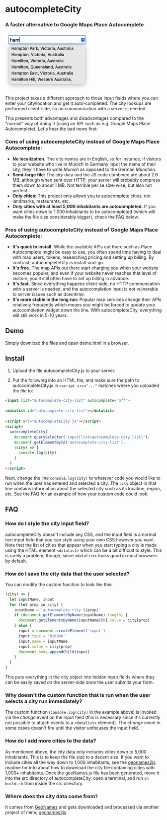 # autocompleteCity

### A faster alternative to Google Maps Place Autocomplete

<img src="./screenshot.png" width="273" height="185" alt="Input field with autocomplete" />

This project takes a different approach to those input fields where you can enter your city/location and get it auto-completed: The city lookups are performed client-side, so no communication with a server is needed.

This presents both advantages and disadvantages compared to the "normal" way of doing it (using an API such as e.g. Google Maps Place Autocomplete). Let's hear the bad news first:

### Cons of using autocompleteCity instead of Google Maps Place Autocomplete:

- **No localization.** The city names are in English, so for instance, if visitors to your website who live in Munich in Germany input the name of their city, they'll have to write *Munich* as opposed to the German *München*.
- **Semi-large file:** The city data and the JS code combined are about 2.6 MB, although when sent over HTTP, your server will probably compress them down to about 1 MB. Not terrible per se size-wise, but also not perfect.
- **Only cities:** This project only allows you to autocomplete cities, not landmarks, restaurants, etc.
- **Only cities with at least 5,000 inhabitants are autocompleted.** If you want cities down to 1,000 inhabitants to be autocompleted (which will make the file size considerably bigger), check the FAQ below.

### Pros of using autocompleteCity instead of Google Maps Place Autocomplete:

- **It's quick to install.** While the available APIs out there such as Place Autocomplete might be easy to use, you often spend time having to deal with map users, tokens, researching pricing and setting up billing. By contrast, autocompleteCity is install-and-go.
- **It's free.** The map APIs out there start charging you when your website becomes popular, and even if your website never reaches that level of visitors, you'll still often have to set up billing in advance.
- **It's fast.** Since everything happens client-side, no HTTP communcation with a server is needed, and the autocompletion input is not vulnerable to server issues such as downtime.
- **It's more stable in the long run:** Popular map services change their APIs relatively frequently which means you might be forced to update your autocompletion widget down the line. With autocompleteCity, everything will still work in 5-10 years.

## Demo

Simply download the files and open demo.html in a browser.

## Install

1. Upload the file autocompleteCity.js to your server.

1. Put the following into an HTML file, and make sure the path to autocompleteCity.js in ```<script src="..."``` matches where you uploaded the file to:

```html
<input list="autocomplete-city-list" autocomplete="off">

<datalist id="autocomplete-city-list"></datalist>

<script src="autocompleteCity.js"></script>
<script>
  autocompleteCity(
    document.querySelector('input[list=autocomplete-city-list]'),
    document.getElementById('autocomplete-city-list'),
    (city) => {
      console.log(city)
    }
  )
</script>
```

Next, change the line ```console.log(city)``` to whatever code you would like to run when the user has entered and selected a city. The ```city``` object in that line contains information about the selected city such as its location, region, etc. See the FAQ for an example of how your custom code could look.

## FAQ

### How do I style the city input field?

autocompleteCity doesn't include any CSS, and the input field is a normal text input field that you can style using your own CSS however you want. Note that the list of cities that appear when you start typing a city is made using the HTML element ```<datalist>``` which can be a bit difficult to style. This is rarely a problem, though, since ```<datalist>``` looks good in most browsers by default.

### How do I save the city data that the user selected?

You can modify the custom function to look like this:
```js
(city) => {
  let inputName, input
  for (let prop in city) {
    inputName = `autocomplete-city-${prop}`
    if (document.getElementsByName(inputName).length) {
      document.getElementsByName(inputName)[0].value = city[prop]
    } else {
      input = document.createElement('input')
      input.type = 'hidden'
      input.name = inputName
      input.value = city[prop]
      document.body.appendChild(input)
    }
  }
}
```
This puts everything in the city object into hidden input fields where they can be easily saved on the server-side once the user submits your form.

### Why doesn't the custom function that is run when the user selects a city run immediately?

The custom function (```console.log(city)``` in the example above) is invoked via the *change* event on the input field (this is necessary since it's currently not possible to attach events to a ```<datalist>``` element). The *change* event in some cases doesn't fire until the visitor unfocuses the input field.

### How do I add more cities to the data?

As mentioned above, the city data only includes cities down to 5,000 inhabitants. This is to keep the file size to a decent size. If you want to include cities all the way down to 1,000 inhabitants, see the [geonames2js](https://github.com/kode95/geonames2js) readme for info about how to download the city file containing cities with 1,000+ inhabitants. Once the geoNames.js file has been generated, move it into the src directory of autocompleteCity, open a terminal, and run ```sh build.sh``` from inside the src directory.

### Where does the city data come from?

It comes from [GeoNames](https://www.geonames.org/) and gets downloaded and processed via another project of mine; [geonames2js](https://github.com/kode95/geonames2js).